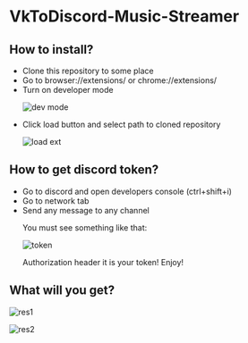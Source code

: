 # VkToDiscord-Music-Streamer
## How to install?
  - Clone this repository to some place
  - Go to browser://extensions/ or chrome://extensions/
  - Turn on developer mode <p>
  ![dev mode](https://media.discordapp.net/attachments/612222713716801537/733107287400382554/unknown.png)
  - Click load button and select path to cloned repository <p>
  ![load ext](https://media.discordapp.net/attachments/612222713716801537/733108101460394114/unknown.png)
    
## How to get discord token?
  - Go to discord and open developers console (ctrl+shift+i)
  - Go to network tab
  - Send any message to any channel <p>
  You must see something like that: <p>
  ![token](https://media.discordapp.net/attachments/612222713716801537/733110604201721866/unknown.png?width=436&height=676) <p>
  Authorization header it is your token! Enjoy!
    
## What will you get?
  ![res1](https://media.discordapp.net/attachments/612222713716801537/733266232664391741/unknown.png) <p>
  ![res2](https://media.discordapp.net/attachments/612222713716801537/733265727452348456/unknown.png) <p>
  
